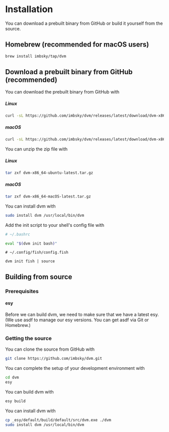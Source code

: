 # Installation

You can download a prebuilt binary from GitHub or build it yourself from the
source.

## Homebrew (recommended for macOS users)

```bash
brew install imbsky/tap/dvm
```

## Download a prebuilt binary from GitHub (recommended)

You can download the prebuilt binary from GitHub with

##### Linux

```bash
curl -sL https://github.com/imbsky/dvm/releases/latest/download/dvm-x86_64-ubuntu-latest.tar.gz -o dvm-x86_64-ubuntu-latest.tar.gz
```

##### macOS

```bash
curl -sL https://github.com/imbsky/dvm/releases/latest/download/dvm-x86_64-macOS-latest.tar.gz -o dvm-x86_64-macOS-latest.tar.gz
```

You can unzip the zip file with

##### Linux

```bash
tar zxf dvm-x86_64-ubuntu-latest.tar.gz
```

##### macOS

```bash
tar zxf dvm-x86_64-macOS-latest.tar.gz
```

You can install dvm with

```bash
sudo install dvm /usr/local/bin/dvm
```

Add the init script to your shell's config file with

```bash
# ~/.bashrc

eval "$(dvm init bash)"
```

```fish
# ~/.config/fish/config.fish

dvm init fish | source
```

## Building from source

### Prerequisites

#### esy

Before we can build dvm, we need to make sure that we have a latest esy. (We use
asdf to manage our esy versions. You can get asdf via Git or Homebrew.)

### Getting the source

You can clone the source from GitHub with

```bash
git clone https://github.com/imbsky/dvm.git
```

You can complete the setup of your development environment with

```bash
cd dvm
esy
```

You can build dvm with

```bash
esy build
```

You can install dvm with

```bash
cp _esy/default/build/default/src/dvm.exe ./dvm
sudo install dvm /usr/local/bin/dvm
```
